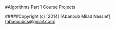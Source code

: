 #Algorithms Part 1 Course Projects

#####Copyright (c) [2014] [Abanoub Milad Nassief] [abanoubcs@gmail.com]
